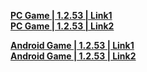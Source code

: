 **[PC Game | 1.2.53 | Link1](https://autopatchcn.bhsr.com/client/beta/20230729142604_Oj6agNnMhOcYdLkw/StarRail_1.2.53.zip)**   
**[PC Game | 1.2.53 | Link2](https://bhrpg-prod.oss-accelerate.aliyuncs.com/client/beta/20230729142604_Oj6agNnMhOcYdLkw/StarRail_1.2.53.zip)**

**[Android Game | 1.2.53 | Link1](https://autopatchcn.bhsr.com/client/beta/20230729142604_Oj6agNnMhOcYdLkw/StarRail_1.2.53.apk)**   
**[Android Game | 1.2.53 | Link2](https://bhrpg-prod.oss-accelerate.aliyuncs.com/client/beta/20230729142604_Oj6agNnMhOcYdLkw/StarRail_1.2.53.apk)**
